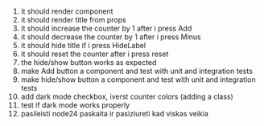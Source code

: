 #

1. it should render component
2. it should render title from props
3. it should increase the counter by 1 after i press Add
4. it should decrease the counter by 1 after i press Minus
5. it should hide title if i press HideLabel
6. it should reset the counter after i press reset
7. the hide/show button works as expected
8. make Add button a component and test with unit and integration tests
9. make hide/show button a component and test with unit and integration tests
10. add dark mode checkbox, iverst counter colors (adding a class)
11. test if dark mode works properly
12. pasileisti node24 paskaita ir pasiziureti kad viskas veikia
